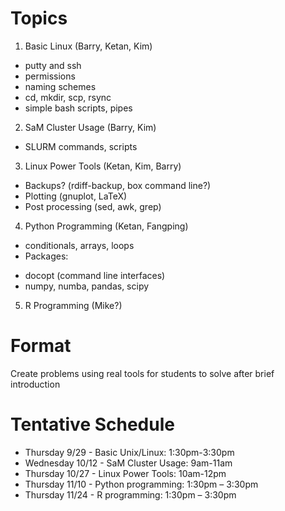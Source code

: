 # Topics

1. Basic Linux (Barry, Ketan, Kim)
 - putty and ssh
 - permissions
 - naming schemes
 - cd, mkdir, scp, rsync
 - simple bash scripts, pipes 
2. SaM Cluster Usage (Barry, Kim)
 - SLURM commands, scripts
3. Linux Power Tools (Ketan, Kim, Barry)
 - Backups? (rdiff-backup, box command line?)
 - Plotting (gnuplot, LaTeX)
 - Post processing (sed, awk, grep)
4. Python Programming (Ketan, Fangping)
 - conditionals, arrays, loops
 - Packages:
  * docopt (command line interfaces)
  * numpy, numba, pandas, scipy
5. R Programming (Mike?)

# Format

Create problems using real tools for students to solve after brief introduction

# Tentative Schedule

* Thursday 9/29 - Basic Unix/Linux: 1:30pm-3:30pm
* Wednesday 10/12 - SaM Cluster Usage: 9am-11am
* Thursday 10/27 - Linux Power Tools: 10am-12pm 
* Thursday 11/10 - Python programming: 1:30pm – 3:30pm 
* Thursday 11/24 - R programming: 1:30pm – 3:30pm
